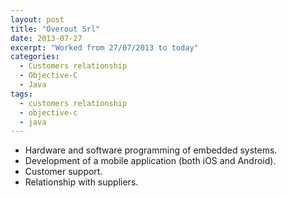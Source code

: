 ```yaml
---
layout: post
title: "Overout Srl"
date: 2013-07-27
excerpt: "Worked from 27/07/2013 to today"
categories:
  - Customers relationship
  - Objective-C
  - Java
tags:
  - customers relationship
  - objective-c
  - java
---
```


- Hardware and software programming of embedded systems.
- Development of a mobile application (both iOS and Android).
- Customer support.
- Relationship with suppliers.